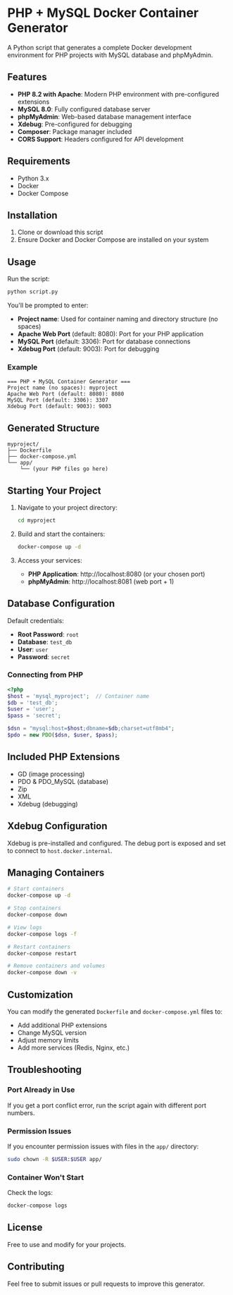 # PHP + MySQL Docker Container Generator

A Python script that generates a complete Docker development environment for PHP projects with MySQL database and phpMyAdmin.

## Features

- **PHP 8.2 with Apache**: Modern PHP environment with pre-configured extensions
- **MySQL 8.0**: Fully configured database server
- **phpMyAdmin**: Web-based database management interface
- **Xdebug**: Pre-configured for debugging
- **Composer**: Package manager included
- **CORS Support**: Headers configured for API development

## Requirements

- Python 3.x
- Docker
- Docker Compose

## Installation

1. Clone or download this script
2. Ensure Docker and Docker Compose are installed on your system

## Usage

Run the script:

```bash
python script.py
```

You'll be prompted to enter:

- **Project name**: Used for container naming and directory structure (no spaces)
- **Apache Web Port** (default: 8080): Port for your PHP application
- **MySQL Port** (default: 3306): Port for database connections
- **Xdebug Port** (default: 9003): Port for debugging

### Example

```
=== PHP + MySQL Container Generator ===
Project name (no spaces): myproject
Apache Web Port (default: 8080): 8080
MySQL Port (default: 3306): 3307
Xdebug Port (default: 9003): 9003
```

## Generated Structure

```
myproject/
├── Dockerfile
├── docker-compose.yml
└── app/
    └── (your PHP files go here)
```

## Starting Your Project

1. Navigate to your project directory:
   ```bash
   cd myproject
   ```

2. Build and start the containers:
   ```bash
   docker-compose up -d
   ```

3. Access your services:
   - **PHP Application**: http://localhost:8080 (or your chosen port)
   - **phpMyAdmin**: http://localhost:8081 (web port + 1)

## Database Configuration

Default credentials:
- **Root Password**: `root`
- **Database**: `test_db`
- **User**: `user`
- **Password**: `secret`

### Connecting from PHP

```php
<?php
$host = 'mysql_myproject';  // Container name
$db = 'test_db';
$user = 'user';
$pass = 'secret';

$dsn = "mysql:host=$host;dbname=$db;charset=utf8mb4";
$pdo = new PDO($dsn, $user, $pass);
```

## Included PHP Extensions

- GD (image processing)
- PDO & PDO_MySQL (database)
- Zip
- XML
- Xdebug (debugging)

## Xdebug Configuration

Xdebug is pre-installed and configured. The debug port is exposed and set to connect to `host.docker.internal`.

## Managing Containers

```bash
# Start containers
docker-compose up -d

# Stop containers
docker-compose down

# View logs
docker-compose logs -f

# Restart containers
docker-compose restart

# Remove containers and volumes
docker-compose down -v
```

## Customization

You can modify the generated `Dockerfile` and `docker-compose.yml` files to:
- Add additional PHP extensions
- Change MySQL version
- Adjust memory limits
- Add more services (Redis, Nginx, etc.)

## Troubleshooting

### Port Already in Use
If you get a port conflict error, run the script again with different port numbers.

### Permission Issues
If you encounter permission issues with files in the `app/` directory:
```bash
sudo chown -R $USER:$USER app/
```

### Container Won't Start
Check the logs:
```bash
docker-compose logs
```

## License

Free to use and modify for your projects.

## Contributing

Feel free to submit issues or pull requests to improve this generator.
